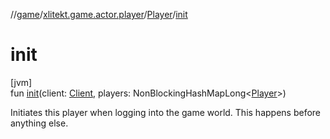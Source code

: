 //[game](../../../index.md)/[xlitekt.game.actor.player](../index.md)/[Player](index.md)/[init](init.md)

# init

[jvm]\
fun [init](init.md)(client: [Client](../-client/index.md), players: NonBlockingHashMapLong&lt;[Player](index.md)&gt;)

Initiates this player when logging into the game world. This happens before anything else.
